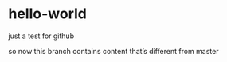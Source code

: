 # hello-world
just a test for github

so now this branch contains content that’s different from master
